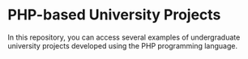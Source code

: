 <h1>
  PHP-based University Projects
</h1>
<p>
  In this repository, you can access several examples of undergraduate university projects developed using the PHP programming language.
</p>
